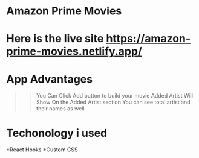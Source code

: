 # Amazon Prime Movies

# Here is the live site https://amazon-prime-movies.netlify.app/



# App Advantages 



>> You Can Click Add button to build your movie
>> Added Artist Will Show On the Added Artist section
>> You can see total artist and their names as well




 # Techonology i used
 *React Hooks 
 *Custom CSS 